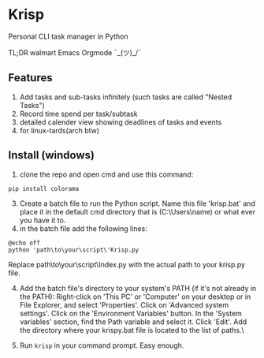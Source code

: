 # Krisp
Personal CLI task manager in Python

TL;DR walmart Emacs Orgmode ¯\_(ツ)_/¯
## Features
1. Add tasks and sub-tasks infinitely (such tasks are called "Nested Tasks")
2. Record time spend per task/subtask
3. detailed calender view showing deadlines of tasks and events
4. for linux-tards(arch btw)
## Install (windows)
1. clone the repo and open cmd and use this command:
```
pip install colorama
```
3. Create a batch file to run the Python script. Name this file 'krisp.bat' and place it in the default cmd directory that is (C:\Users\name) or what ever you have it to.
4. in the batch file add the following lines:
```
@echo off
python 'path\to\your\script\'Krisp.py
```
Replace path\to\your\script\Index.py with the actual path to your krisp.py file.

4. Add the batch file's directory to your system's PATH (if it's not already in the PATH):
    Right-click on 'This PC' or 'Computer' on your desktop or in File Explorer, and select 'Properties'.
    Click on 'Advanced system settings'.
    Click on the 'Environment Variables' button.
    In the 'System variables' section, find the Path variable and select it. Click 'Edit'.
    Add the directory where your krispy.bat file is located to the list of paths.\

5. Run `krisp` in your command prompt.
Easy enough.

